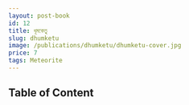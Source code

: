 ```yaml
---
layout: post-book
id: 12
title: ধূমকেতু
slug: dhumketu
image: /publications/dhumketu/dhumketu-cover.jpg
price: 7
tags: Meteorite
---
```

## Table of Content